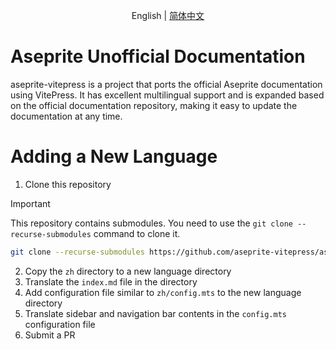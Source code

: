 <p align="center">English | <a href="./README.zh.md">简体中文</a></p>

# Aseprite Unofficial Documentation

aseprite-vitepress is a project that ports the official Aseprite documentation using VitePress. It has excellent multilingual support and is expanded based on the official documentation repository, making it easy to update the documentation at any time.

# Adding a New Language

1. Clone this repository

> [!IMPORTANT]
> This repository contains submodules. You need to use the `git clone --recurse-submodules` command to clone it.

```bash
git clone --recurse-submodules https://github.com/aseprite-vitepress/aseprite-vitepress.git
```

2. Copy the `zh` directory to a new language directory
3. Translate the `index.md` file in the directory
4. Add configuration file similar to `zh/config.mts` to the new language directory
5. Translate sidebar and navigation bar contents in the `config.mts` configuration file
6. Submit a PR
